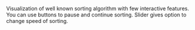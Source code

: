 Visualization of well known sorting algorithm with few interactive features. You can use buttons to pause and continue sorting. Slider gives option to change speed of sorting.  
